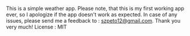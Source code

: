 This is a simple weather app. Please note, that this is my first working app ever, so I apologize if the app doesn't work as expected. In case of any issues, please send me a feedback to : szpeto12@gmail.com. Thank you very much!
License : MIT